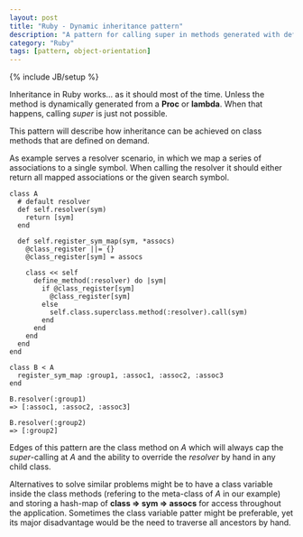 ```yaml
---
layout: post
title: "Ruby - Dynamic inheritance pattern"
description: "A pattern for calling super in methods generated with define_method"
category: "Ruby"
tags: [pattern, object-orientation]
---
```

{% include JB/setup %}

Inheritance in Ruby works... as it should most of the time. Unless the method
is dynamically generated from a **Proc** or **lambda**. When that happens,
calling *super* is just not possible.

This pattern will describe how inheritance can be achieved on class methods
that are defined on demand.

As example serves a resolver scenario, in which we map a series of associations
to a single symbol. When calling the resolver it should either return all
mapped associations or the given search symbol.

    class A
      # default resolver
      def self.resolver(sym)
        return [sym]
      end

      def self.register_sym_map(sym, *assocs)
        @class_register ||= {}
        @class_register[sym] = assocs

        class << self
          define_method(:resolver) do |sym|
            if @class_register[sym]
              @class_register[sym]
            else
              self.class.superclass.method(:resolver).call(sym)
            end
          end
        end
      end
    end

    class B < A
      register_sym_map :group1, :assoc1, :assoc2, :assoc3
    end

    B.resolver(:group1)
    => [:assoc1, :assoc2, :assoc3]

    B.resolver(:group2)
    => [:group2]

Edges of this pattern are the class method on *A* which will always cap the
*super*-calling at *A* and the ability to override the *resolver* by hand
in any child class.

Alternatives to solve similar problems might be to have a class variable
inside the class methods (refering to the meta-class of *A* in our example)
and storing a hash-map of **class => sym => assocs** for access throughout
the application. Sometimes the class variable patter might be preferable, yet
its major disadvantage would be the need to traverse all ancestors by hand.
